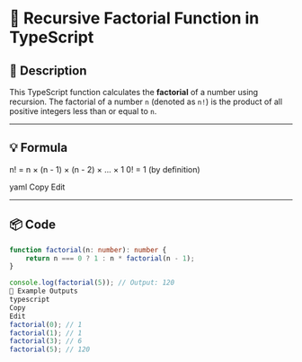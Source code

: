 # 🔢 Recursive Factorial Function in TypeScript

## 📘 Description
This TypeScript function calculates the **factorial** of a number using recursion. The factorial of a number `n` (denoted as `n!`) is the product of all positive integers less than or equal to `n`.

---

## 💡 Formula

n! = n × (n - 1) × (n - 2) × ... × 1 0! = 1 (by definition)

yaml
Copy
Edit

---

## 📦 Code

```typescript
function factorial(n: number): number {
    return n === 0 ? 1 : n * factorial(n - 1);
}

console.log(factorial(5)); // Output: 120
🧪 Example Outputs
typescript
Copy
Edit
factorial(0); // 1
factorial(1); // 1
factorial(3); // 6
factorial(5); // 120
